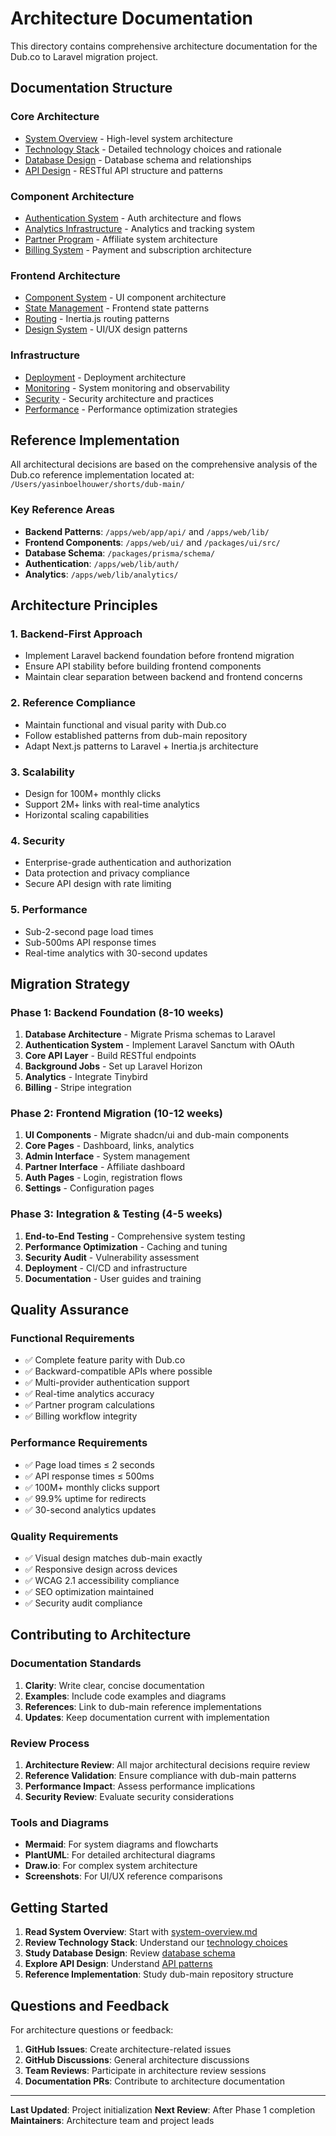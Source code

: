# Architecture Documentation

This directory contains comprehensive architecture documentation for the Dub.co to Laravel migration project.

## Documentation Structure

### Core Architecture
- [System Overview](system-overview.md) - High-level system architecture
- [Technology Stack](technology-stack.md) - Detailed technology choices and rationale
- [Database Design](database-design.md) - Database schema and relationships
- [API Design](api-design.md) - RESTful API structure and patterns

### Component Architecture
- [Authentication System](authentication.md) - Auth architecture and flows
- [Analytics Infrastructure](analytics.md) - Analytics and tracking system
- [Partner Program](partner-program.md) - Affiliate system architecture
- [Billing System](billing.md) - Payment and subscription architecture

### Frontend Architecture
- [Component System](component-system.md) - UI component architecture
- [State Management](state-management.md) - Frontend state patterns
- [Routing](routing.md) - Inertia.js routing patterns
- [Design System](design-system.md) - UI/UX design patterns

### Infrastructure
- [Deployment](../deployment/README.md) - Deployment architecture
- [Monitoring](monitoring.md) - System monitoring and observability
- [Security](security.md) - Security architecture and practices
- [Performance](performance.md) - Performance optimization strategies

## Reference Implementation

All architectural decisions are based on the comprehensive analysis of the Dub.co reference implementation located at:
`/Users/yasinboelhouwer/shorts/dub-main/`

### Key Reference Areas
- **Backend Patterns**: `/apps/web/app/api/` and `/apps/web/lib/`
- **Frontend Components**: `/apps/web/ui/` and `/packages/ui/src/`
- **Database Schema**: `/packages/prisma/schema/`
- **Authentication**: `/apps/web/lib/auth/`
- **Analytics**: `/apps/web/lib/analytics/`

## Architecture Principles

### 1. Backend-First Approach
- Implement Laravel backend foundation before frontend migration
- Ensure API stability before building frontend components
- Maintain clear separation between backend and frontend concerns

### 2. Reference Compliance
- Maintain functional and visual parity with Dub.co
- Follow established patterns from dub-main repository
- Adapt Next.js patterns to Laravel + Inertia.js architecture

### 3. Scalability
- Design for 100M+ monthly clicks
- Support 2M+ links with real-time analytics
- Horizontal scaling capabilities

### 4. Security
- Enterprise-grade authentication and authorization
- Data protection and privacy compliance
- Secure API design with rate limiting

### 5. Performance
- Sub-2-second page load times
- Sub-500ms API response times
- Real-time analytics with 30-second updates

## Migration Strategy

### Phase 1: Backend Foundation (8-10 weeks)
1. **Database Architecture** - Migrate Prisma schemas to Laravel
2. **Authentication System** - Implement Laravel Sanctum with OAuth
3. **Core API Layer** - Build RESTful endpoints
4. **Background Jobs** - Set up Laravel Horizon
5. **Analytics** - Integrate Tinybird
6. **Billing** - Stripe integration

### Phase 2: Frontend Migration (10-12 weeks)
1. **UI Components** - Migrate shadcn/ui and dub-main components
2. **Core Pages** - Dashboard, links, analytics
3. **Admin Interface** - System management
4. **Partner Interface** - Affiliate dashboard
5. **Auth Pages** - Login, registration flows
6. **Settings** - Configuration pages

### Phase 3: Integration & Testing (4-5 weeks)
1. **End-to-End Testing** - Comprehensive system testing
2. **Performance Optimization** - Caching and tuning
3. **Security Audit** - Vulnerability assessment
4. **Deployment** - CI/CD and infrastructure
5. **Documentation** - User guides and training

## Quality Assurance

### Functional Requirements
- ✅ Complete feature parity with Dub.co
- ✅ Backward-compatible APIs where possible
- ✅ Multi-provider authentication support
- ✅ Real-time analytics accuracy
- ✅ Partner program calculations
- ✅ Billing workflow integrity

### Performance Requirements
- ✅ Page load times ≤ 2 seconds
- ✅ API response times ≤ 500ms
- ✅ 100M+ monthly clicks support
- ✅ 99.9% uptime for redirects
- ✅ 30-second analytics updates

### Quality Requirements
- ✅ Visual design matches dub-main exactly
- ✅ Responsive design across devices
- ✅ WCAG 2.1 accessibility compliance
- ✅ SEO optimization maintained
- ✅ Security audit compliance

## Contributing to Architecture

### Documentation Standards
1. **Clarity**: Write clear, concise documentation
2. **Examples**: Include code examples and diagrams
3. **References**: Link to dub-main reference implementations
4. **Updates**: Keep documentation current with implementation

### Review Process
1. **Architecture Review**: All major architectural decisions require review
2. **Reference Validation**: Ensure compliance with dub-main patterns
3. **Performance Impact**: Assess performance implications
4. **Security Review**: Evaluate security considerations

### Tools and Diagrams
- **Mermaid**: For system diagrams and flowcharts
- **PlantUML**: For detailed architectural diagrams
- **Draw.io**: For complex system architecture
- **Screenshots**: For UI/UX reference comparisons

## Getting Started

1. **Read System Overview**: Start with [system-overview.md](system-overview.md)
2. **Review Technology Stack**: Understand our [technology choices](technology-stack.md)
3. **Study Database Design**: Review [database schema](database-design.md)
4. **Explore API Design**: Understand [API patterns](api-design.md)
5. **Reference Implementation**: Study dub-main repository structure

## Questions and Feedback

For architecture questions or feedback:
1. **GitHub Issues**: Create architecture-related issues
2. **GitHub Discussions**: General architecture discussions
3. **Team Reviews**: Participate in architecture review sessions
4. **Documentation PRs**: Contribute to architecture documentation

---

**Last Updated**: Project initialization
**Next Review**: After Phase 1 completion
**Maintainers**: Architecture team and project leads
